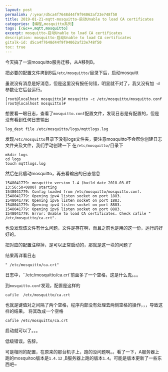 ```yaml
---
layout: post
permalink: /:year/d5ca4f7648d44f9f94062af23e748f50
title: 2019-01-21-mqtt-mosquitto-启动Unable to load CA certificates
categories: [编程,mosquitto系列]
tags: [c&c++,mqtt,mosquitto]
excerpt: mosquitto-启动Unable to load CA certificates
description: mosquitto-启动Unable to load CA certificates
gitalk-id: d5ca4f7648d44f9f94062af23e748f50
toc: true
---
```


今天搞了一波mosquitto服务迁移，从A移到B。

把必要的配置文件拷到B后`/etc/mosquitto/`目录下后，启动mosquitt

虽说没有消息是好消息，但是这里没有报任何错，明显就不对了，我又没有加 `-d` 参数让它后台运行。

```
[root@localhost mosquitto]# mosquitto -c /etc/mosquitto/mosquitto.conf 
[root@localhost mosquitto]#
```

想要看一眼日志，查看了`mosquitto.conf`配置文件，发现日志是有配置的，但是没有看到任何日志输出

```
log_dest file /etc/mosquitto/logs/mqttlogs.log
```

发现`/etc/mosquitto`目录下没有logs文件夹，要注意mosquitto不会帮你创建日志文件夹及文件，我们手动创建一下
在`/etc/mosquitto/`目录下

```
mkdir logs
cd logs
touch mqttlogs.log
```

然后在此启动mosquitto，再去看输出的日志信息
```
1548041779: mosquitto version 1.4 (build date 2018-03-07 13:56:50+0800) starting
1548041779: Config loaded from /etc/mosquitto/mosquitto.conf.
1548041779: Opening ipv4 listen socket on port 1883.
1548041779: Opening ipv6 listen socket on port 1883.
1548041779: Opening ipv4 listen socket on port 8883.
1548041779: Opening ipv6 listen socket on port 8883.
1548041779: Error: Unable to load CA certificates. Check cafile " /etc/mosquitto/ca.crt".
```


也没发现该文件有什么问题，文件是存在啊，而且之前也是用的这一份，运行的好好的。

把对应的配置注释掉，是可以正常启动的，那就是这一块的问题了

结果再详看日志 
```
" /etc/mosquitto/ca.crt" 
```
日志中，``/etc/mosquitto/ca.crt`前面多了一个空格，这是什么鬼。。。

到`mosquitto.conf`发现，配置是这样的
```
cafile  /etc/mosquitto/ca.crt
```

也就是键值对之间隔了两个空格，程序内部没有处理去两侧空格的操作，，，导致这样的结果。
将其改成一个空格 
```
cafile /etc/mosquitto/ca.crt
```

启动就可以了。。。

低级错误。告辞。


可是相同的配置，在原来的那台机子上，跑的没问题啊。。看了一下，A服务器上跑的mosquitoo版本是`1.4.12` ,B服务器上跑的版本`1.4`。可能是版本更新了一些东西吧~
